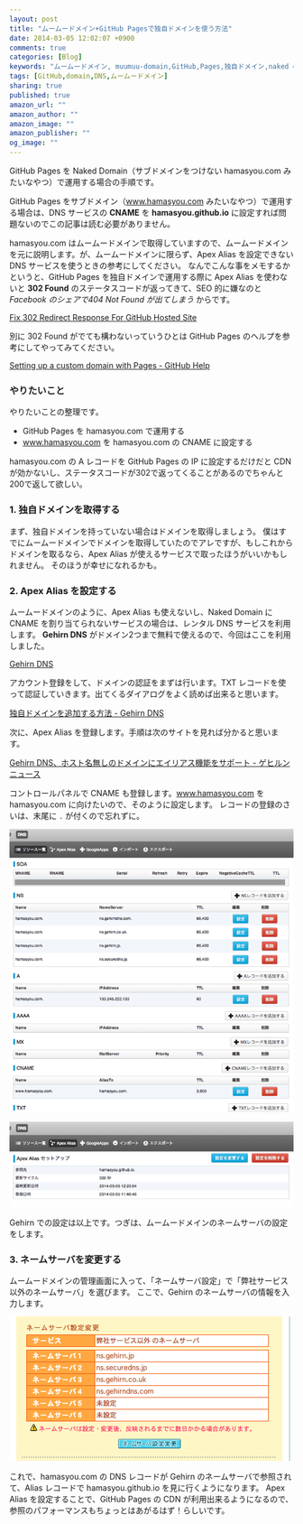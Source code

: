 ```yaml
---
layout: post
title: "ムームードメイン+GitHub Pagesで独自ドメインを使う方法"
date: 2014-03-05 12:02:07 +0900
comments: true
categories: [Blog]
keywords: "ムームードメイン, muumuu-domain,GitHub,Pages,独自ドメイン,naked domain"
tags: [GitHub,domain,DNS,ムームードメイン]
sharing: true
published: true
amazon_url: ""
amazon_author: ""
amazon_image: ""
amazon_publisher: ""
og_image: ""
---
```


GitHub Pages を Naked Domain（サブドメインをつけない hamasyou.com みたいなやつ）で運用する場合の手順です。

<span class="small">GitHub Pages をサブドメイン（www.hamasyou.com みたいなやつ）で運用する場合は、DNS サービスの **CNAME** を **hamasyou.github.io** に設定すれば問題ないのでこの記事は読む必要がありません。</span>

hamasyou.com はムームードメインで取得していますので、ムームードメインを元に説明します。が、ムームードメインに限らず、Apex Alias を設定できない DNS サービスを使うときの参考にしてください。
なんでこんな事をメモするかというと、GitHub Pages を独自ドメインで運用する際に Apex Alias を使わないと **302 Found** のステータスコードが返ってきて、SEO 的に嫌なのと *Facebook のシェアで404 Not Found が出てしまう* からです。

[Fix 302 Redirect Response For GitHub Hosted Site](http://subosito.com/fix-302-redirect-response-for-github-hosted-site)

別に 302 Found がでても構わないっていうひとは GitHub Pages のヘルプを参考にしてやってみてください。

[Setting up a custom domain with Pages - GitHub Help](https://help.github.com/articles/setting-up-a-custom-domain-with-pages)

<!-- more -->

### やりたいこと

やりたいことの整理です。

- GitHub Pages を hamasyou.com で運用する
- www.hamasyou.com を hamasyou.com の CNAME に設定する

hamasyou.com の A レコードを GitHub Pages の IP に設定するだけだと CDN が効かないし、ステータスコードが302で返ってくることがあるのでちゃんと200で返して欲しい。



### 1. 独自ドメインを取得する

まず、独自ドメインを持っていない場合はドメインを取得しましょう。
僕はすでにムームードメインでドメインを取得していたのでアレですが、もしこれからドメインを取るなら、Apex Alias が使えるサービスで取ったほうがいいかもしれません。
そのほうが幸せになれるかも。


### 2. Apex Alias を設定する

ムームードメインのように、Apex Alias も使えないし、Naked Domain に CNAME を割り当てられないサービスの場合は、レンタル DNS サービスを利用します。
**Gehirn DNS** がドメイン2つまで無料で使えるので、今回はここを利用しました。

[Gehirn DNS](http://www.gehirn.jp/dns.html)

アカウント登録をして、ドメインの認証をまずは行います。TXT レコードを使って認証していきます。出てくるダイアログをよく読めば出来ると思います。

[独自ドメインを追加する方法 - Gehirn DNS](http://support.gehirn.jp/manual/dns/domain/)

次に、Apex Alias を登録します。手順は次のサイトを見れば分かると思います。

[Gehirn DNS、ホスト名無しのドメインにエイリアス機能をサポート - ゲヒルンニュース](http://news.gehirn.jp/information/325/)

コントロールパネルで CNAME も登録します。www.hamasyou.com を hamasyou.com に向けたいので、そのように設定します。
レコードの登録のさいは、末尾に `.` が付くので忘れずに。

![登録後01](/images/2014-03-05-github-pages-custom-domain-01.png)

![登録後02](/images/2014-03-05-github-pages-custom-domain-02.png)

Gehirn での設定は以上です。つぎは、ムームードメインのネームサーバの設定をします。


### 3. ネームサーバを変更する

ムームードメインの管理画面に入って、「ネームサーバ設定」で「弊社サービス以外のネームサーバ」を選びます。
ここで、Gehirn のネームサーバの情報を入力します。

![ネームサーバの設定](/images/2014-03-05-github-pages-custom-domain-03.png)

これで、hamasyou.com の DNS レコードが Gehirn のネームサーバで参照されて、Alias レコードで hamasyou.github.io を見に行くようになります。
Apex Alias を設定することで、GitHub Pages の CDN が利用出来るようになるので、参照のパフォーマンスもちょっとはあがるはず！らしいです。

